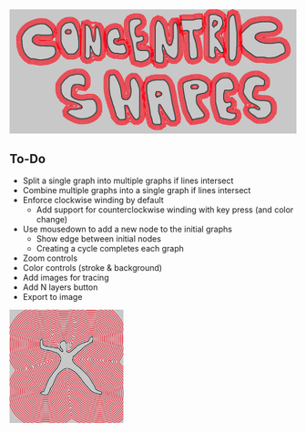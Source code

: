 
<img src="https://www.github.com/sophiavanvalkenburg/concentric-shapes/raw/master/test01.png" width="600" />

## To-Do
* Split a single graph into multiple graphs if lines intersect
* Combine multiple graphs into a single graph if lines intersect
* Enforce clockwise winding by default
  * Add support for counterclockwise winding with key press (and color change)
* Use mousedown to add a new node to the initial graphs
  * Show edge between initial nodes
  * Creating a cycle completes each graph
* Zoom controls
* Color controls (stroke & background)
* Add images for tracing
* Add N layers button
* Export to image

<img src="https://www.github.com/sophiavanvalkenburg/concentric-shapes/raw/master/test02.png" width="200" />
